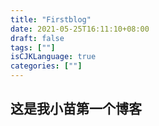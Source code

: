 ```yaml
---
title: "Firstblog"
date: 2021-05-25T16:11:10+08:00
draft: false
tags: [""]
isCJKLanguage: true
categories: [""]
---
```


## 这是我小苗第一个博客